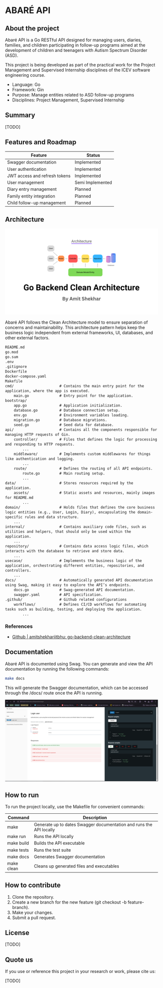 # ABARÉ API

## About the project

Abaré API is a Go RESTful API designed for managing users, diaries, families, and children participating in follow-up programs aimed at the development of children and teenagers with Autism Spectrum Disorder (ASD).

This project is being developed as part of the practical work for the Project Management and Supervised Internship disciplines of the ICEV software engineering course.

* Language: Go
* Framework: Gin
* Purpose: Manage entities related to ASD follow-up programs
* Disciplines: Project Management, Supervised Internship

## Summary

[TODO]

## Features and Roadmap

Feature | Status
--- | ---
Swagger documentation | Implemented
User authentication | Implemented
JWT access and refresh tokens | Implemented
User management | Semi Implemented
Diary entry management | Planned
Family entity integration | Planned
Child follow-up management | Planned

## Architecture

![Clean architecture diagram by Amit Schekhar](./data/assets/static/go-backend-clean-architecture.png)

Abaré API follows the Clean Architecture model to ensure separation of concerns and maintainability. This architecture pattern helps keep the business logic independent from external frameworks, UI, databases, and other external factors.

```
README.md
go.mod
go.sum
.env
.gitignore
Dockerfile
docker-compose.yaml
Makefile
cmd/                     # Contains the main entry point for the application, where the app is executed.
    main.go              # Entry point for the application.
bootstrap/
    app.go               # Application initialization.
    database.go          # Database connection setup.
    env.go               # Environment variables loading.
    migration.go         # Database migrations.
    seed.go              # Seed data for database.
api/                     # Contains all the components responsible for managing HTTP requests of Gin.
    controller/          # Files that defines the logic for processing and responding to HTTP requests.
        ...
    middleware/          # Implements custom middlewares for things like authentication and logging.
        ...
    route/               # Defines the routing of all API endpoints.
        route.go         # Main routing setup.
        ...
data/                    # Stores resources required by the application.
    assets/              # Static assets and resources, mainly images for README.md
        ...
domain/                  # Holds files that defines the core business logic entities (e.g., User, Login, Diary), encapsulating the domain-specific rules and data structure.
    ...
internal/                # Contains auxiliary code files, such as utilities and helpers, that should only be used within the application.
    ...
repository/              # Contains data access logic files, which interacts with the database to retrieve and store data.
    ...
usecase/                 # Implements the business logic of the application, orchestrating different entities, repositories, and controllers.
    ...
docs/                    # Automatically generated API documentation using Swag, making it easy to explore the API’s endpoints.
    docs.go              # Swag-generated API documentation.
    swagger.yaml         # API specification.
.github/                 # Github related configurations
    workflows/           # Defines CI/CD workflows for automating tasks such as building, testing, and deploying the application.
        ...
```

### References

* [Github | amitshekhariitbhu: go-backend-clean-architecture](https://github.com/amitshekhariitbhu/go-backend-clean-architecture/tree/main)

## Documentation

Abaré API is documented using Swag. You can generate and view the API documentation by running the following commands:

```sh
make docs
```

This will generate the Swagger documentation, which can be accessed through the /docs/ route once the API is running.

![Documentation page screenshot](data/assets/static/redoc-documentation-page.png)

## How to run

To run the project locally, use the Makefile for convenient commands:

Command | Description
--- | ---
make | Generate up to dates Swagger documentation and runs the API locally
make run | Runs the API locally
make build | Builds the API executable
make tests | Runs the test suite
make docs |	Generates Swagger documentation
make clean | Cleans up generated files and executables


## How to contribute

1. Clone the repository.
2. Create a new branch for the new feature (git checkout -b feature-branch).
3. Make your changes.
4. Submit a pull request.

## License

[TODO]

## Quote us

If you use or reference this project in your research or work, please cite us:

[TODO]
